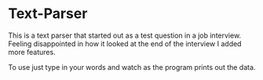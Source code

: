 # Text-Parser
This is a text parser that started out as a test question in a job interview. Feeling disappointed in how it looked at the end of the interview I added more features. 

To use just type in your words and watch as the program prints out the data. 
